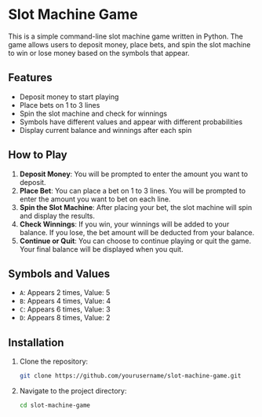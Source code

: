 # Slot Machine Game

This is a simple command-line slot machine game written in Python. The game allows users to deposit money, place bets, and spin the slot machine to win or lose money based on the symbols that appear.

## Features

- Deposit money to start playing
- Place bets on 1 to 3 lines
- Spin the slot machine and check for winnings
- Symbols have different values and appear with different probabilities
- Display current balance and winnings after each spin

## How to Play

1. **Deposit Money**: You will be prompted to enter the amount you want to deposit.
2. **Place Bet**: You can place a bet on 1 to 3 lines. You will be prompted to enter the amount you want to bet on each line.
3. **Spin the Slot Machine**: After placing your bet, the slot machine will spin and display the results.
4. **Check Winnings**: If you win, your winnings will be added to your balance. If you lose, the bet amount will be deducted from your balance.
5. **Continue or Quit**: You can choose to continue playing or quit the game. Your final balance will be displayed when you quit.

## Symbols and Values

- `A`: Appears 2 times, Value: 5
- `B`: Appears 4 times, Value: 4
- `C`: Appears 6 times, Value: 3
- `D`: Appears 8 times, Value: 2

## Installation

1. Clone the repository:
    ```bash
    git clone https://github.com/yourusername/slot-machine-game.git
    ```
2. Navigate to the project directory:
    ```bash
    cd slot-machine-game
    ```

